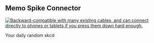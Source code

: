 ## Memo Spike Connector
[![Backward-compatible with many existing cables, and can connect directly to phones or tablets if you press them down hard enough.](https://imgs.xkcd.com/comics/memo_spike_connector.png)](https://xkcd.com/2503/ "Backward-compatible with many existing cables, and can connect directly to phones or tablets if you press them down hard enough.")

Your daily random xkcd
